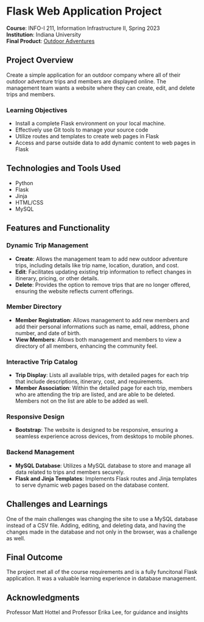 # Flask Web Application Project

**Course**: INFO-I 211, Information Infrastructure II, Spring 2023 <br>
**Institution**: Indiana University <br>
**Final Product**: [Outdoor Adventures](https://cgi.luddy.indiana.edu/~lsgulsen/I211_project.cgi/)

## Project Overview

Create a simple application for an outdoor company where all of their outdoor adventure trips and members are displayed online. The management team wants a website where they can create, edit, and delete trips and members.

### Learning Objectives
- Install a complete Flask environment on your local machine.
- Effectively use Git tools to manage your source code
- Utilize routes and templates to create web pages in Flask
- Access and parse outside data to add dynamic content to web pages in Flask

## Technologies and Tools Used

- Python
- Flask
- Jinja
- HTML/CSS
- MySQL

## Features and Functionality

### Dynamic Trip Management
- **Create**: Allows the management team to add new outdoor adventure trips, including details like trip name, location, duration, and cost.
- **Edit**: Facilitates updating existing trip information to reflect changes in itinerary, pricing, or other details.
- **Delete**: Provides the option to remove trips that are no longer offered, ensuring the website reflects current offerings.
### Member Directory
- **Member Registration**: Allows management to add new members and add their personal informations such as name, email, address, phone number, and date of birth.
- **View Members**: Allows both management and members to view a directory of all members, enhancing the community feel.
### Interactive Trip Catalog
- **Trip Display**: Lists all available trips, with detailed pages for each trip that include descriptions, itinerary, cost, and requirements.
- **Member Association**: Within the detailed page for each trip, members who are attending the trip are listed, and are able to be deleted. Members not on the list are able to be added as well.
### Responsive Design
- **Bootstrap**: The website is designed to be responsive, ensuring a seamless experience across devices, from desktops to mobile phones.
### Backend Management
- **MySQL Database**: Utilizes a MySQL database to store and manage all data related to trips and members securely.
- **Flask and Jinja Templates**: Implements Flask routes and Jinja templates to serve dynamic web pages based on the database content.

## Challenges and Learnings

One of the main challenges was changing the site to use a MySQL database instead of a CSV file. Adding, editing, and deleting data, and having the changes made in the database and not only in the browser, was a challenge as well.

## Final Outcome

The project met all of the course requirements and is a fully funcitonal Flask application. It was a valuable learning experience in database management.

## Acknowledgments
Professor Matt Hottel and Professor Erika Lee, for guidance and insights
